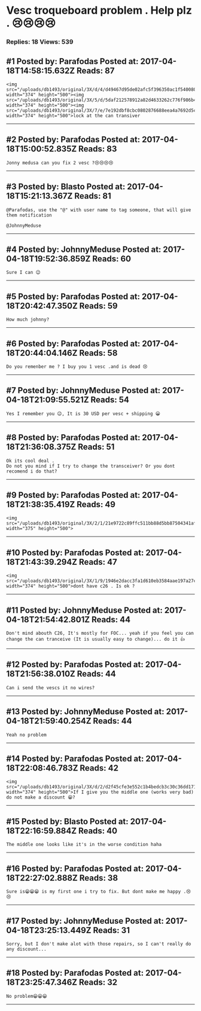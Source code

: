 # Vesc troqueboard problem . Help plz . 😢😢😢😢

### Replies: 18 Views: 539

## \#1 Posted by: Parafodas Posted at: 2017-04-18T14:58:15.632Z Reads: 87

```
<img src="/uploads/db1493/original/3X/d/4/d49467d95de02afc5f396350ac1f540080dad7ed.jpg" width="374" height="500"><img src="/uploads/db1493/original/3X/5/d/5daf212578912a82d4633262c776f986b46a8e20.jpg" width="374" height="500"><img src="/uploads/db1493/original/3X/7/e/7e192dbf8cbc0802876688eea4a7692d5c34ccd0.jpg" width="374" height="500">lock at the can transiver
```

---
## \#2 Posted by: Parafodas Posted at: 2017-04-18T15:00:52.835Z Reads: 83

```
Jonny medusa can you fix 2 vesc ?😢😢😢😢
```

---
## \#3 Posted by: Blasto Posted at: 2017-04-18T15:21:13.367Z Reads: 81

```
@Parafodas, use the "@" with user name to tag someone, that will give them notification 

@JohnnyMeduse
```

---
## \#4 Posted by: JohnnyMeduse Posted at: 2017-04-18T19:52:36.859Z Reads: 60

```
Sure I can 😉
```

---
## \#5 Posted by: Parafodas Posted at: 2017-04-18T20:42:47.350Z Reads: 59

```
How much johnny?
```

---
## \#6 Posted by: Parafodas Posted at: 2017-04-18T20:44:04.146Z Reads: 58

```
Do you remenber me ? I buy you 1 vesc .and is dead 😢
```

---
## \#7 Posted by: JohnnyMeduse Posted at: 2017-04-18T21:09:55.521Z Reads: 54

```
Yes I remember you 😉, It is 30 USD per vesc + shipping 😀
```

---
## \#8 Posted by: Parafodas Posted at: 2017-04-18T21:36:08.375Z Reads: 51

```
Ok its cool deal .
Do not you mind if I try to change the transceiver? Or you dont recomend i do that?
```

---
## \#9 Posted by: Parafodas Posted at: 2017-04-18T21:38:35.419Z Reads: 49

```
<img src="/uploads/db1493/original/3X/2/1/21e9722c89ffc511bb88d5bb87504341afbf09de.jpg" width="375" height="500">
```

---
## \#10 Posted by: Parafodas Posted at: 2017-04-18T21:43:39.294Z Reads: 47

```
<img src="/uploads/db1493/original/3X/1/9/1946e2dacc3fa1d610eb3584aae197a27c6c9ce8.jpg" width="374" height="500">dont have c26 . Is ok ?
```

---
## \#11 Posted by: JohnnyMeduse Posted at: 2017-04-18T21:54:42.801Z Reads: 44

```
Don't mind abouth C26, It's mostly for FOC... yeah if you feel you can change the can tranceive (It is usually easy to change)... do it 👍
```

---
## \#12 Posted by: Parafodas Posted at: 2017-04-18T21:56:38.010Z Reads: 44

```
Can i send the vescs it no wires?
```

---
## \#13 Posted by: JohnnyMeduse Posted at: 2017-04-18T21:59:40.254Z Reads: 44

```
Yeah no problem
```

---
## \#14 Posted by: Parafodas Posted at: 2017-04-18T22:08:46.783Z Reads: 42

```
<img src="/uploads/db1493/original/3X/d/2/d2f45cfe3e552c1b4bedcb3c30c36dd171d6f37d.jpg" width="374" height="500">If I give you the middle one (works very bad) do not make a discount 😁?
```

---
## \#15 Posted by: Blasto Posted at: 2017-04-18T22:16:59.884Z Reads: 40

```
The middle one looks like it's in the worse condition haha
```

---
## \#16 Posted by: Parafodas Posted at: 2017-04-18T22:27:02.888Z Reads: 38

```
Sure is😁😁😁 is my first one i try to fix. But dont make me happy .😢😢
```

---
## \#17 Posted by: JohnnyMeduse Posted at: 2017-04-18T23:25:13.449Z Reads: 31

```
Sorry, but I don't make alot with those repairs, so I can't really do any discount...
```

---
## \#18 Posted by: Parafodas Posted at: 2017-04-18T23:25:47.346Z Reads: 32

```
No problem😁😁😁
```

---
